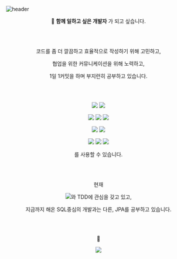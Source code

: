 ![header](https://capsule-render.vercel.app/api?type=waving&color=ddd6f3&height=250&section=header&text=Ara%20Jo&fontSize=70&animation=twinkling)

<p align="center">🤝 <strong>함께 일하고 싶은 개발자</strong> 가 되고 싶습니다. </p>
<br>
<br>
<p align="center">코드를 좀 더 깔끔하고 효율적으로 작성하기 위해 고민하고,</p>
<p align="center">협업을 위한 커뮤니케이션을 위해 노력하고,</p>
<p align="center">1일 1커밋을 하며 부지런히 공부하고 있습니다.</p>
<br>
<br>
<p align="center"><img src="https://img.shields.io/badge/Java-007396?style=flat-square&logo=Java&logoColor=white"/> <img src="https://img.shields.io/badge/Python-3766AB?style=flat-square&logo=Python&logoColor=white"/></p>
<p align="center"><img src="https://img.shields.io/badge/HTML5-E34F26?style=flat-square&logo=HTML5&logoColor=white"/> <img src="https://img.shields.io/badge/CSS-1572B6?style=flat-square&logo=CSS3&logoColor=white"/> <img src="https://img.shields.io/badge/JavaScript-F7DF1E?style=flat-square&logo=JavaScript&logoColor=white"/></p>
<p align="center"><img src="https://img.shields.io/badge/Spring-6DB33F?style=flat-square&logo=Spring&logoColor=white"/> <img src="https://img.shields.io/badge/Django-092E20?style=flat-square&logo=Django&logoColor=white"/></p>
<p align="center"><img src="https://img.shields.io/badge/Docker-2496ED?style=flat-square&logo=Docker&logoColor=white"/> <img src="https://img.shields.io/badge/TravisCI-3EAAAF?style=flat-square&logo=TravisCI&logoColor=white"/> <img src="https://img.shields.io/badge/Heroku-430098?style=flat-square&logo=Heroku&logoColor=white"/></p>
<p align="center">를 사용할 수 있습니다.</p>
<br>
<br>
<p align="center">현재</p>
<p align="center"><img src="https://img.shields.io/badge/Amazon%20AWS-232F3E?style=flat-square&logo=Amazon%20AWS&logoColor=white"/>와 TDD에 관심을 갖고 있고,</p>
<p align="center">지금까지 해온 SQL중심의 개발과는 다른, JPA를 공부하고 있습니다.</p>
<br>
<br>
<p align="center">
🔔
</p>
<p align="center">
<a href="https://hits.seeyoufarm.com"><img src="https://hits.seeyoufarm.com/api/count/incr/badge.svg?url=https%3A%2F%2Fgithub.com%2Farajo-hub&count_bg=%2300AAD1&title_bg=%23001460&icon=&icon_color=%23E7E7E7&title=hits&edge_flat=true"/></a>
</p>
<br>
<br>
